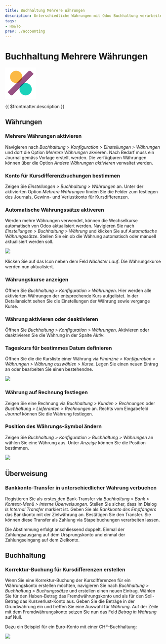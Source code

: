 ```yaml
---
title: Buchhaltung Mehrere Währungen
description: Unterschiedliche Währungen mit Odoo Buchhaltung verarbeiten.
tags:
- HowTo
prev: ./accounting
---
```

# Buchhaltung Mehrere Währungen
![icons_odoo_account_accountant](attachments/icons_odoo_account_accountant.png)

{{ $frontmatter.description }}

## Währungen

### Mehrere Währungen aktivieren

Navigieren nach *Buchhaltung > Konfiguration > Einstellungen > Währungen* und dort die Option *Mehrere Währungen* akvieren. Nach Bedarf muss ein Journal gemäss Vorlage erstellt werden. Die verfügbaren Währungen können über die Option *Andere Währungen aktivieren* verwaltet werden.

### Konto für Kursdifferenzbuchungen bestimmen

Zeigen Sie *Einstellungen > Buchhaltung > Währungen* an. Unter der aktivierten Option *Mehrere Währungen* finden Sie die Felder zum festlegen des Journals, Gewinn- und Verlustkonto für Kursdifferenzen.

### Automatische Währungssätze aktiveren

Werden mehre Währungen verwendet, können die Wechselkurse automatisch von Odoo aktualisiert werden. Navigieren Sie nach *Einstellungen > Buchhaltung > Währung* und klicken Sie auf *Automatische Währungssätze*. Stellen Sie ein ob die Währung automatisch oder manuell aktualisiert werden soll.

![](attachments/Buchhaltung%20Mehrere%20Währungen%20Automatisch.png)

Klicken Sie auf das Icon neben dem Feld *Nächster Lauf*. Die Währungskurse werden nun aktualisiert.

### Währungskurse anzeigen

Öffnen Sie *Buchhaltung > Konfiguration > Währungen*. Hier werden alle aktivierten Währungen der entsprechende Kurs aufgelistet. In der Detailansicht sehen Sie die Einstellungen der Währung sowie vergange Kurse.

### Währung aktivieren oder deaktivieren

Öffnen Sie *Buchhaltung > Konfiguration > Währungen*. Aktivieren oder deaktivieren Sie die Währung in der Spalte *Aktiv*.

### Tageskurs für bestimmes Datum definieren

Öffnen Sie die die Kursliste einer Währung via *Finanzne > Konfiguration > Währungen > Währung auswählen > Kurse*. Legen Sie einen neuen Eintrag an oder bearbeiten Sie einen bestehendne.

![](attachments/Buchhaltung%20Mehrere%20Währungen%20Tageskurs%20definieren.png)

### Währung auf Rechnung festlegen

Zeigen Sie eine Rechnung via *Buchhaltung > Kunden > Rechnungen* oder *Buchhaltung > Lieferanten > Rechnungen* an. Rechts vom Eingabefeld *Journal* können Sie die Währung festlegen.

### Position des Währungs-Symbol ändern

Zeigen Sie *Buchhaltung > Konfiguration > Buchhaltung > Währungen* an wählen Sie eine Währung aus. Unter *Anzeige* können Sie die Position bestimmen.

![](attachments/Buchhaltung%20Mehrere%20Währungen%20Anzeige.png)

## Überweisung

### Bankkonto-Transfer in unterschiedlicher Währung verbuchen

Registieren Sie als erstes den Bank-Transfer via *Buchhaltung > Bank > Kontext-Menü > Interne Überweisungen*. Stellen Sie sicher, dass im Dialog *Is Internal Transfer* markiert ist. Geben Sie als *Bankkonto des Empfängers* das Bankkonto mit der Zielwährung an. Bestätigen Sie den Transfer. Sie können diese Transfer als Zahlung via Stapelbuchungen verarbeiten lassen.

Die Abstimmung erfolgt anschliessend doppelt. Einmal der Zahlungsausgang auf dem Ursprungskonto und einmal der Zahlungseingang auf dem Zielkonto.

## Buchhaltung

### Korrektur-Buchung für Kursdifferenzen erstellen

Wenn Sie eine Korrektur-Buchung der Kursdifferenzen für ein Währungskonto erstellen möchten, navigieren Sie nach *Buchhaltung > Buchhaltung > Buchungssätze* und erstellen einen neuen Eintrag. Wählen Sie für den Haben-Betrag das Fremdwährungskonto und als für den Soll-Betrag das Kursverlust-Konto aus. Geben Sie die Beträge in der Grundwährung ein und treffen Sie eine Auswahl für *Währung*. Auf der Zeile mit dem Fremdwährungskonto setzen Sie nun das Feld *Betrag in Währung* auf Null.

Dazu ein Beispiel für ein Euro-Konto mit einer CHF-Buchhaltung:

![](attachments/Buchhaltung%20Mehrere%20Währungen%20Anpassung%20Kursdifferenzen.png)